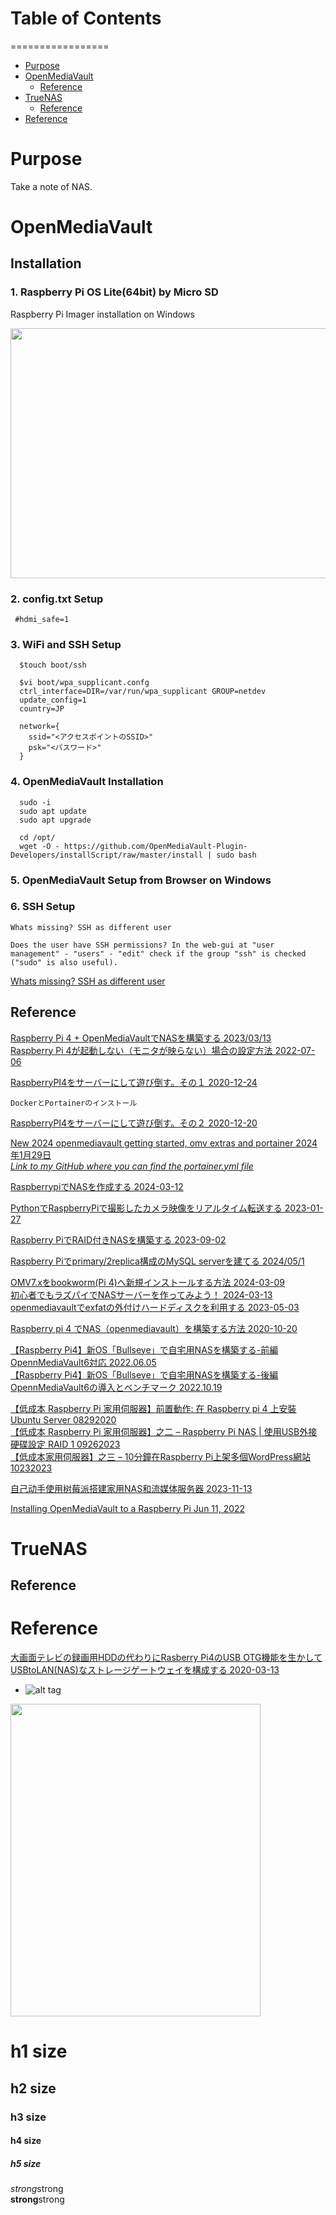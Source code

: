 # Table of Contents
=================

   * [Purpose](#purpose)
   * [OpenMediaVault](#openmediavault)
      * [Reference](#reference)
   * [TrueNAS](#truenas)
      * [Reference](#reference-1)
   * [Reference](#reference-2)

# Purpose  
Take a note of NAS.


# OpenMediaVault   

## Installation  
### 1. Raspberry Pi OS Lite(64bit) by Micro SD  
  Raspberry Pi Imager installation on Windows 
    
  <img src="https://camo.qiitausercontent.com/6cc2fc7d82d3526122024edbdd6cb651df31398d/68747470733a2f2f71696974612d696d6167652d73746f72652e73332e61702d6e6f727468656173742d312e616d617a6f6e6177732e636f6d2f302f3235363931342f66366434373534632d346436332d373831352d313762642d6334396466313530333463622e706e67" width="600" height="400">  

### 2. config.txt Setup  
   ```
    #hdmi_safe=1
   ```

### 3. WiFi and SSH Setup  
  ```
    $touch boot/ssh
  ```

  ```
    $vi boot/wpa_supplicant.confg
    ctrl_interface=DIR=/var/run/wpa_supplicant GROUP=netdev
    update_config=1
    country=JP

    network={
      ssid="<アクセスポイントのSSID>"
      psk="<パスワード>"
    }
  ```

### 4. OpenMediaVault Installation  
  ```
    sudo -i
    sudo apt update
    sudo apt upgrade
  ```

  ```
    cd /opt/
    wget -O - https://github.com/OpenMediaVault-Plugin-Developers/installScript/raw/master/install | sudo bash
  ```

### 5. OpenMediaVault Setup from Browser on Windows

### 6. SSH Setup  
  ```
  Whats missing? SSH as different user

  Does the user have SSH permissions? In the web-gui at "user management" - "users" - "edit" check if the group "ssh" is checked ("sudo" is also useful).  
  ```
  [Whats missing? SSH as different user](https://www.reddit.com/r/OpenMediaVault/comments/pv0ksz/whats_missing_ssh_as_different_user/) 

## Reference  
[Raspberry Pi 4 + OpenMediaVaultでNASを構築する 2023/03/13](https://zenn.dev/oversleep/articles/3f9ad984a37aba)  
[Raspberry Pi 4が起動しない（モニタが映らない）場合の設定方法 2022-07-06](https://qiita.com/karaage0703/items/97808dfb957b3312b649)  

[RaspberryPI4をサーバーにして遊び倒す。その１ 2020-12-24](https://qiita.com/miyukiaizawa/items/99da331359eaf4c7eec7)
```
DockerとPortainerのインストール
```
[RaspberryPI4をサーバーにして遊び倒す。その２ 2020-12-20](https://qiita.com/miyukiaizawa/items/37d4d386150eddaaeddb)  

[New 2024 openmediavault getting started, omv extras and portainer  2024年1月29日](https://www.youtube.com/watch?v=2hU8e61UE9w)  
[*Link to my GitHub where you can find the portainer.yml file* ](https://github.com/robwithtech/homelab)  

[RaspberrypiでNASを作成する 2024-03-12](https://qiita.com/T3pp31/items/36a9ce18b0780ff04cd3)  

[PythonでRaspberryPiで撮影したカメラ映像をリアルタイム転送する 2023-01-27](https://qiita.com/Yurix/items/e3260da3d91451c5a60a)  

[Raspberry PiでRAID付きNASを構築する 2023-09-02](https://qiita.com/YaezakuraP/items/d0c41d6c5ee8438fecbb)

[Raspberry Piでprimary/2replica構成のMySQL serverを建てる 2024/05/1](https://zenn.dev/kumashun8/articles/ab8ef900613f7c)  

[OMV7.xをbookworm(Pi 4)へ新規インストールする方法 2024-03-09](https://raspida.com/omv7-bookworm-pi4)  
[初心者でもラズパイでNASサーバーを作ってみよう！ 2024-03-13](https://raspida.com/make-nas-rpi)  
[openmediavaultでexfatの外付けハードディスクを利用する 2023-05-03](https://raspida.com/omv-exfat/)  

[Raspberry pi 4 でNAS（openmediavault）を構築する方法 2020-10-20](https://qiita.com/zono_0/items/1eb877ad9c6e5ac12532#14-guiopenmediavault%E3%81%B8%E3%82%A2%E3%82%AF%E3%82%BB%E3%82%B9)  

[【Raspberry Pi4】新OS「Bullseye」で自宅用NASを構築する-前編 OpennMediaVault6対応 2022.06.05](https://immedeep.com/raspberrypi4-omv-nas-1/364/)  
[【Raspberry Pi4】新OS「Bullseye」で自宅用NASを構築する-後編 OpennMediaVault6の導入とベンチマーク 2022.10.19](https://immedeep.com/raspberrypi4-omv-nas-2/454/)  

[【低成本 Raspberry Pi 家用伺服器】前置動作: 在 Raspberry pi 4 上安裝 Ubuntu Server 08292020](https://journal.travelhackfun.com/raspberry-pi-4-ubuntu/)  
[【低成本 Raspberry Pi 家用伺服器】之二 – Raspberry Pi NAS | 使用USB外接硬碟設定 RAID 1 09262023](https://journal.travelhackfun.com/raspberry-pi-nas/)  
[【低成本家用伺服器】之三 – 10分鐘在Raspberry Pi上架多個WordPress網站 10232023](https://journal.travelhackfun.com/multi-wordpress-raspberrypi/)  

[自己动手使用树莓派搭建家用NAS和流媒体服务器 2023-11-13](https://www.packetmania.net/2021/12/19/RPi-NAS-Plex/)  

[Installing OpenMediaVault to a Raspberry Pi Jun 11, 2022](https://pimylifeup.com/raspberry-pi-openmediavault/)  


# TrueNAS   

## Reference  

# Reference
[大画面テレビの録画用HDDの代わりにRasberry Pi4のUSB OTG機能を生かしてUSBtoLAN(NAS)なストレージゲートウェイを構成する 2020-03-13](https://qiita.com/kthrtty/items/7243d59bb418de50f732)  



* []()
![alt tag]()  
<img src="" width="400" height="500">

# h1 size

## h2 size

### h3 size

#### h4 size

##### h5 size

*strong*strong  
**strong**strong  

